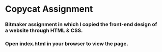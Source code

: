 # Copycat Assignment

<h3>Bitmaker assignment in which I copied the front-end design of a website through HTML & CSS.</h3>

<h3>Open index.html in your browser to view the page.</h3>
